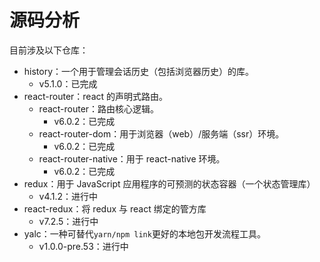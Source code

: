 # 源码分析

目前涉及以下仓库：

- history：一个用于管理会话历史（包括浏览器历史）的库。
  - v5.1.0：已完成
- react-router：react 的声明式路由。
  - react-router：路由核心逻辑。
    - v6.0.2：已完成
  - react-router-dom：用于浏览器（web）/服务端（ssr）环境。
    - v6.0.2：已完成
  - react-router-native：用于 react-native 环境。
    - v6.0.2：已完成
- redux：用于 JavaScript 应用程序的可预测的状态容器（一个状态管理库）
  - v4.1.2：进行中
- react-redux：将 redux 与 react 绑定的管方库
  - v7.2.5：进行中
- yalc：一种可替代`yarn/npm link`更好的本地包开发流程工具。
  - v1.0.0-pre.53：进行中
